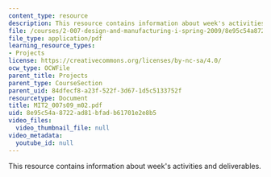 ```yaml
---
content_type: resource
description: This resource contains information about week's activities and deliverables.
file: /courses/2-007-design-and-manufacturing-i-spring-2009/8e95c54a8722ad81bfadb61701e2e8b5_MIT2_007s09_m02.pdf
file_type: application/pdf
learning_resource_types:
- Projects
license: https://creativecommons.org/licenses/by-nc-sa/4.0/
ocw_type: OCWFile
parent_title: Projects
parent_type: CourseSection
parent_uid: 84dfecf8-a23f-522f-3d67-1d5c5133752f
resourcetype: Document
title: MIT2_007s09_m02.pdf
uid: 8e95c54a-8722-ad81-bfad-b61701e2e8b5
video_files:
  video_thumbnail_file: null
video_metadata:
  youtube_id: null
---
```

This resource contains information about week's activities and deliverables.